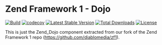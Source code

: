 # Zend Framework 1 - Dojo

[![Build](https://github.com/diablomedia/zf1-dojo/workflows/Build/badge.svg?event=push)](https://github.com/diablomedia/zf1-dojo/actions?query=workflow%3ABuild+event%3Apush)
[![codecov](https://codecov.io/gh/diablomedia/zf1-dojo/branch/master/graph/badge.svg)](https://codecov.io/gh/diablomedia/zf1-dojo)
[![Latest Stable Version](https://poser.pugx.org/diablomedia/zendframework1-dojo/v/stable)](https://packagist.org/packages/diablomedia/zendframework1-dojo)
[![Total Downloads](https://poser.pugx.org/diablomedia/zendframework1-dojo/downloads)](https://packagist.org/packages/diablomedia/zendframework1-dojo)
[![License](https://poser.pugx.org/diablomedia/zendframework1-dojo/license)](https://packagist.org/packages/diablomedia/zendframework1-dojo)

This is just the Zend_Dojo component extracted from our fork of the Zend Framework 1 repo (https://github.com/diablomedia/zf1).
